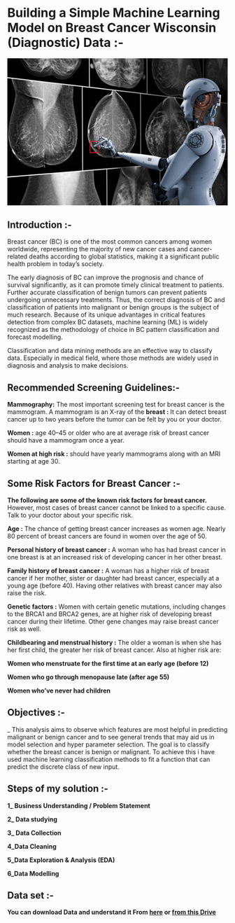 # Building a Simple Machine Learning Model on Breast Cancer Wisconsin (Diagnostic) Data :- 
![](images/AI_Mammographie.jpg)

## Introduction :- 
Breast cancer (BC) is one of the most common cancers among women worldwide, representing the majority of new cancer cases and cancer-related deaths according to global statistics, making it a significant public health problem in today’s society.

The early diagnosis of BC can improve the prognosis and chance of survival significantly, as it can promote timely clinical treatment to patients. Further accurate classification of benign tumors can prevent patients undergoing unnecessary treatments. Thus, the correct diagnosis of BC and classification of patients into malignant or benign groups is the subject of much research. Because of its unique advantages in critical features detection from complex BC datasets, machine learning (ML) is widely recognized as the methodology of choice in BC pattern classification and forecast modelling.

Classification and data mining methods are an effective way to classify data. Especially in medical field, where those methods are widely used in diagnosis and analysis to make decisions.

## Recommended Screening Guidelines:-
**Mammography:** The most important screening test for breast cancer is the mammogram. A mammogram is an X-ray of the **breast :** It can detect breast cancer up to two years before the tumor can be felt by you or your doctor.

**Women :** age 40–45 or older who are at average risk of breast cancer should have a mammogram once a year.

**Women at high risk :** should have yearly mammograms along with an MRI starting at age 30.

## Some Risk Factors for Breast Cancer :- 
**The following are some of the known risk factors for breast cancer.** However, most cases of breast cancer cannot be linked to a specific cause. Talk to your doctor about your specific risk.

**Age :** The chance of getting breast cancer increases as women age. Nearly 80 percent of breast cancers are found in women over the age of 50.

**Personal history of breast cancer :** A woman who has had breast cancer in one breast is at an increased risk of developing cancer in her other breast.

**Family history of breast cancer :** A woman has a higher risk of breast cancer if her mother, sister or daughter had breast cancer, especially at a young age (before 40). Having other relatives with breast cancer may also raise the risk.

**Genetic factors :** Women with certain genetic mutations, including changes to the BRCA1 and BRCA2 genes, are at higher risk of developing breast cancer during their lifetime. Other gene changes may raise breast cancer risk as well.

**Childbearing and menstrual history :** The older a woman is when she has her first child, the greater her risk of breast cancer. Also at higher risk are:

**Women who menstruate for the first time at an early age (before 12)**

**Women who go through menopause late (after age 55)**

**Women who’ve never had children**

## Objectives :- 
_ This analysis aims to observe which features are most helpful in predicting malignant or benign cancer and to see general trends that may aid us in model selection and hyper parameter selection. The goal is to classify whether the breast cancer is benign or malignant. To achieve this i have used machine learning classification methods to fit a function that can predict the discrete class of new input.

## Steps of my solution :- 

**1_ Business Understanding / Problem Statement**

**2_ Data studying**

**3_ Data Collection** 

**4_Data Cleaning**

**5_Data Exploration & Analysis (EDA)**

**6_Data Modelling**

## Data set :-
**You can download Data and understand it From [here](https://archive.ics.uci.edu/ml/datasets/Breast+Cancer+Wisconsin+%28Diagnostic%29) or [from this Drive](https://drive.google.com/file/d/1wDjDuqDPAJd1cQEICcu19J9vrjFAWJ1H/view)**
